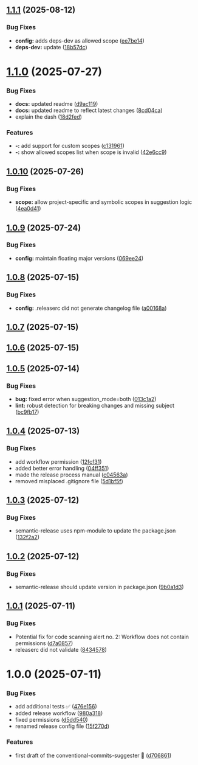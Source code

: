 ## [1.1.1](https://github.com/mariusbreivik/conventional-commits-suggester/compare/v1.1.0...v1.1.1) (2025-08-12)


### Bug Fixes

* **config:** adds deps-dev as allowed scope ([ee7be14](https://github.com/mariusbreivik/conventional-commits-suggester/commit/ee7be1487d80b89bb3e2f97f3ca9d8eace79e657))
* **deps-dev:** update ([18b57dc](https://github.com/mariusbreivik/conventional-commits-suggester/commit/18b57dcd53b6232aedb11d9258c60739caa386ff))

# [1.1.0](https://github.com/mariusbreivik/conventional-commits-suggester/compare/v1.0.10...v1.1.0) (2025-07-27)


### Bug Fixes

* **docs:** updated readme ([d9ac119](https://github.com/mariusbreivik/conventional-commits-suggester/commit/d9ac11915a7c3155735948c8d3e1a7adbbc3c0ee))
* **docs:** updated readme to reflect latest changes ([8cd04ca](https://github.com/mariusbreivik/conventional-commits-suggester/commit/8cd04caf058cb3701a30d9b21e342225273d1f81))
* explain the dash ([18d2fed](https://github.com/mariusbreivik/conventional-commits-suggester/commit/18d2fed6300216b52959ffe07cfa0bbf4953c25f))


### Features

* **-:** add support for custom scopes ([c131961](https://github.com/mariusbreivik/conventional-commits-suggester/commit/c131961628f3dc1f265c0e5589e72dce5c3fb738))
* **-:** show allowed scopes list when scope is invalid ([42e6cc9](https://github.com/mariusbreivik/conventional-commits-suggester/commit/42e6cc95d7f1b50be59f8962e39e339257bd2220))

## [1.0.10](https://github.com/mariusbreivik/conventional-commits-suggester/compare/v1.0.9...v1.0.10) (2025-07-26)


### Bug Fixes

* **scope:** allow project-specific and symbolic scopes in suggestion logic ([4ea0d41](https://github.com/mariusbreivik/conventional-commits-suggester/commit/4ea0d4170c32fd74e4148e9ff4c5a28c94846bfd))

## [1.0.9](https://github.com/mariusbreivik/conventional-commits-suggester/compare/v1.0.8...v1.0.9) (2025-07-24)


### Bug Fixes

* **config:** maintain floating major versions ([069ee24](https://github.com/mariusbreivik/conventional-commits-suggester/commit/069ee247eb0d74771b3c3d3e52115a0cb23fe8bd))

## [1.0.8](https://github.com/mariusbreivik/conventional-commits-suggester/compare/v1.0.7...v1.0.8) (2025-07-15)


### Bug Fixes

* **config:** .releaserc did not generate changelog file ([a00168a](https://github.com/mariusbreivik/conventional-commits-suggester/commit/a00168ad7393526535b7a54333b2ace2f30874d0))

## [1.0.7](https://github.com/mariusbreivik/conventional-commits-suggester/compare/v1.0.6...v1.0.7) (2025-07-15)

## [1.0.6](https://github.com/mariusbreivik/conventional-commits-suggester/compare/v1.0.5...v1.0.6) (2025-07-15)

## [1.0.5](https://github.com/mariusbreivik/conventional-commits-suggester/compare/v1.0.4...v1.0.5) (2025-07-14)


### Bug Fixes

* **bug:** fixed error when suggestion_mode=both ([013c1a2](https://github.com/mariusbreivik/conventional-commits-suggester/commit/013c1a253f3faf7df8568e67cdc60d1010593a6a))
* **lint:** robust detection for breaking changes and missing subject ([bc9fb17](https://github.com/mariusbreivik/conventional-commits-suggester/commit/bc9fb175969cbcb8c7bb4d6ff1bee0667a3b9334))

## [1.0.4](https://github.com/mariusbreivik/conventional-commits-suggester/compare/v1.0.3...v1.0.4) (2025-07-13)


### Bug Fixes

* add workflow permission ([12fcf31](https://github.com/mariusbreivik/conventional-commits-suggester/commit/12fcf31c02624c0af7044510636c128068576a85))
* added better error handling ([04ff351](https://github.com/mariusbreivik/conventional-commits-suggester/commit/04ff3514c9de3c1ca1c144ea8a2e51b2e68b26e1))
* made the release process manual ([c04563a](https://github.com/mariusbreivik/conventional-commits-suggester/commit/c04563a8d7d7463ff54b2a4d532c0ad6edc082ee))
* removed misplaced .gitignore file ([5d1bf5f](https://github.com/mariusbreivik/conventional-commits-suggester/commit/5d1bf5f655a1466c9f19c5b25442ac034625ea66))

## [1.0.3](https://github.com/mariusbreivik/conventional-commits-suggester/compare/v1.0.2...v1.0.3) (2025-07-12)


### Bug Fixes

* semantic-release uses npm-module to update the package.json ([132f2a2](https://github.com/mariusbreivik/conventional-commits-suggester/commit/132f2a261df7290def342d6c2c3f940606480e01))

## [1.0.2](https://github.com/mariusbreivik/conventional-commits-suggester/compare/v1.0.1...v1.0.2) (2025-07-12)


### Bug Fixes

* semantic-release should update version in package.json ([9b0a1d3](https://github.com/mariusbreivik/conventional-commits-suggester/commit/9b0a1d3ba8059bac1b6c16769c320975bbb5a345))

## [1.0.1](https://github.com/mariusbreivik/conventional-commits-suggester/compare/v1.0.0...v1.0.1) (2025-07-11)


### Bug Fixes

* Potential fix for code scanning alert no. 2: Workflow does not contain permissions ([d7a0857](https://github.com/mariusbreivik/conventional-commits-suggester/commit/d7a0857107987b6c142fca9b68829efdaa8b1587))
* releaserc did not validate ([8434578](https://github.com/mariusbreivik/conventional-commits-suggester/commit/84345781847cf01c2998dc6b8e1979a81346dc10))

# 1.0.0 (2025-07-11)


### Bug Fixes

* add additional tests ✅ ([476e156](https://github.com/mariusbreivik/conventional-commits-suggester/commit/476e15618891c54fbc1307f9d5676d9038824e85))
* added release workflow ([980a318](https://github.com/mariusbreivik/conventional-commits-suggester/commit/980a318b90b0c69095a6dbda14422a0a82914634))
* fixed permissions ([d5dd540](https://github.com/mariusbreivik/conventional-commits-suggester/commit/d5dd54073fa2c6a62552fa3bd0db432d9e7cb0ae))
* renamed release config file ([15f270d](https://github.com/mariusbreivik/conventional-commits-suggester/commit/15f270dfb956b61555ba606d87b6d5c15edd0cce))


### Features

* first draft of the conventional-commits-suggester 🚀 ([d706861](https://github.com/mariusbreivik/conventional-commits-suggester/commit/d70686175bb5670de7e9d81e3921ee417923add9))
